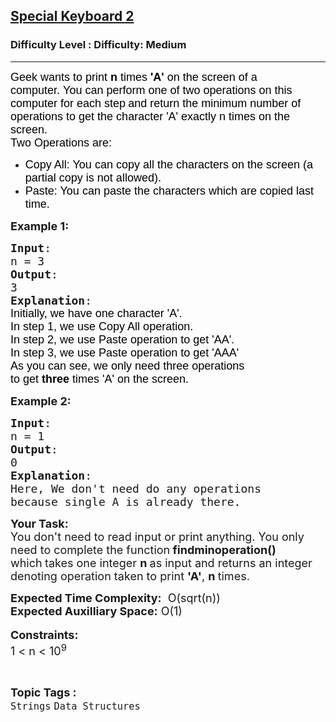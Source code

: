 <h2><a href="https://www.geeksforgeeks.org/problems/special-keyboard-2/1?page=3&sortBy=accuracy">Special Keyboard 2</a></h2><h3>Difficulty Level : Difficulty: Medium</h3><hr><div class="problems_problem_content__Xm_eO"><p><span style="font-size: 18px;"><span style="font-family: Arial;"><span style="color: #000000;">Geek wants to print <strong>n </strong>times&nbsp;<strong>'A'</strong> on the screen of a computer.&nbsp;</span></span></span><span style="font-family: Arial;"><span style="color: #000000;"><span style="font-size: 18px;">You can perform one of two operations on this computer for each step</span><span style="font-size: 14.6667px;">&nbsp;<span style="font-size: 18px;">and&nbsp;</span></span></span></span><span style="font-size: 18px;"><span style="font-family: Arial;"><span style="color: #000000;">return the minimum number of operations to get the character 'A' exactly n times on the screen.</span></span></span><br><span style="font-size: 18px;"><span style="font-family: Arial;"><span style="color: #000000;">Two Operations are:</span></span></span></p>
<ul>
<li><span style="font-size: 18px;"><span style="font-family: Arial;"><span style="color: #000000;">Copy All: You can copy all the characters on the screen (a partial copy is not allowed).</span></span></span></li>
<li><span style="font-size: 18px;"><span style="font-family: Arial;"><span style="color: #000000;">Paste: You can paste the characters which are copied last time.</span></span></span></li>
</ul>
<p><span style="font-size: 18px;"><strong>Example 1:</strong></span></p>
<pre><span style="font-size: 18px;"><strong>Input</strong>: 
n = 3
<strong>Output</strong>: 
3
<strong>Explanation</strong>:
<span style="font-family: Arial;"><span style="color: #000000;">Initially, we have one character 'A'.
In step 1, we use Copy All operation.
In step 2, we use Paste operation to get 'AA'.
In step 3, we use Paste operation to get 'AAA'
As you can see, we only need three operations 
to get <strong>three </strong>times 'A' on the screen.</span></span></span>
</pre>
<p><span style="font-size: 18px;"><strong>Example 2:</strong></span></p>
<pre><span style="font-size: 18px;"><strong>Input</strong>: 
n = 1
<strong>Output</strong>: 
0
<strong>Explanation</strong>:
</span><span style="font-size: 18px;">Here, We don't need do any operations 
because single A is already there.</span>
</pre>
<p><strong><span style="font-size: 18px;">Your Task:</span></strong><br><span style="font-size: 18px;">You don't need to read input or print anything.&nbsp;You only need to complete the function<strong> findminoperation() </strong>which<strong>&nbsp;</strong>takes one integer <strong>n </strong>as input and returns an integer denoting operation taken to print <strong>'A'</strong>, <strong>n </strong>times.</span></p>
<p><span style="font-size: 18px;"><strong>Expected Time Complexity:</strong> &nbsp;O(sqrt(n))<br><strong>Expected Auxilliary Space:</strong> O(1)</span><br>&nbsp;<br><span style="font-size: 18px;"><strong>Constraints:</strong></span><br><span style="font-size: 18px;">1 &lt; n &lt; 10<sup>9</sup></span></p></div><br><p><span style=font-size:18px><strong>Topic Tags : </strong><br><code>Strings</code>&nbsp;<code>Data Structures</code>&nbsp;